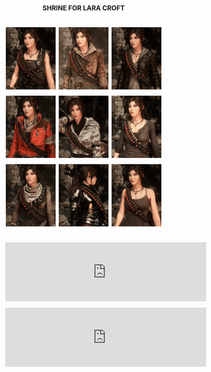 <h2 align="center">
SHRINE FOR LARA CROFT
</h2>
<br>
<p align="center">
  <img src="images/lara_croft/595675716_preview_tumblr_nzfm6rPpdJ1twquoto1_500.gif" />
  <br>
  <br>
  <img src="images/lara_croft/595675716_preview_tumblr_nzfm6rPpdJ1twquoto2_r1_500.gif" />
  <br>
  <br>
  <img src="images/lara_croft/595675716_preview_tumblr_nzfm6rPpdJ1twquoto5_500.gif" />
</p>
<br>
<br>
<iframe src="http://store.steampowered.com/widget/391220/90033/" frameborder="0" width="646" height="190"></iframe>
<br>
<br>
<iframe src="http://store.steampowered.com/widget/391220/90034/" frameborder="0" width="646" height="190"></iframe>
